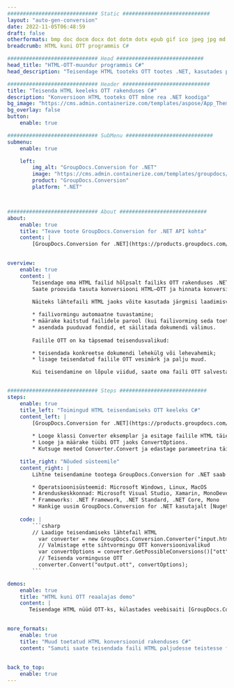 ```yaml
---
############################# Static ############################
layout: "auto-gen-conversion"
date: 2022-11-05T06:48:59
draft: false
otherformats: bmp doc docm docx dot dotm dotx epub gif ico jpeg jpg md odt ott pdf png psd rtf tex tif tiff txt xps
breadcrumb: HTML kuni OTT programmis C#

############################# Head ############################
head_title: "HTML-OTT-muundur programmis C#"
head_description: "Teisendage HTML tooteks OTT tootes .NET, kasutades paari koodirida. Kasutage GroupDocs Document Conversion API-t enam kui 160 failivormingu teisendamiseks."

############################# Header ############################
title: "Teisenda HTML keeleks OTT rakenduses C#"
description: "Konversioon HTML tooteks OTT mõne rea .NET koodiga"
bg_image: "https://cms.admin.containerize.com/templates/aspose/App_Themes/V3/images/bg/header1.png"
bg_overlay: false
button:
    enable: true

############################# SubMenu ############################
submenu:
    enable: true

    left:
        img_alt: "GroupDocs.Conversion for .NET"
        image: "https://cms.admin.containerize.com/templates/groupdocs/images/product-logos/90x90-noborder/groupdocs-conversion-net.png"
        product: "GroupDocs.Conversion"
        platform: ".NET"



############################# About ############################
about:
    enable: true
    title: "Teave toote GroupDocs.Conversion for .NET API kohta"
    content: |
        [GroupDocs.Conversion for .NET](https://products.groupdocs.com/conversion/net/) saab kasutada Microsoft Wordi, Exceli, PowerPointi, PDF-i, Visio ja muude vormingute teisendamiseks. GroupDocs.Conversion on eraldiseisev API, mis sobib tausta- ja sisesüsteemidele, kus on vaja suurt jõudlust. See ei sõltu ühestki tarkvarast, nagu Microsoft või Open Office.
    

overview:
    enable: true
    content: |
        Teisendage oma HTML failid hõlpsalt failiks OTT rakenduses .NET. Saate kasutada vaid paari C# koodirida mis tahes teie valitud platvormil, nagu Windows, Linux, macOS.
        Saate proovida tasuta konversiooni HTML–OTT ja hinnata konversioonitulemuste kvaliteeti. Lihtsate failide teisendamise stsenaariumide kõrval saate proovida keerukamaid valikuid lähtefaili HTML laadimiseks ja väljundi OTT tulemuse salvestamiseks. 
        
        Näiteks lähtefaili HTML jaoks võite kasutada järgmisi laadimisvalikuid:

        * failivormingu automaatne tuvastamine;
        * määrake kaitstud failidele parool (kui failivorming seda toetab);
        * asendada puuduvad fondid, et säilitada dokumendi välimus.
        
        Failile OTT on ka täpsemad teisendusvalikud:

        * teisendada konkreetse dokumendi lehekülg või lehevahemik;
        * lisage teisendatud failile OTT vesimärk ja palju muud.

        Kui teisendamine on lõpule viidud, saate oma faili OTT salvestada kohalikule failiteele või mis tahes kolmanda osapoole salvestusruumi, nagu FTP, Amazon S3, Google Drive, Dropbox jne. Pange tähele – HTML teisendamiseks failiks {{ TO}} pole vaja installida täiendavat tarkvara – nagu MS Office, Open Office, Adobe Acrobat Reader jne.


############################# Steps ############################
steps:
    enable: true
    title_left: "Toimingud HTML teisendamiseks OTT keeleks C#"
    content_left: |
        [GroupDocs.Conversion for .NET](https://products.groupdocs.com/conversion/net/) muudab arendajatel lihtsaks mõne koodirea abil faili HTML teisendada failiks OTT.
        
        * Looge klassi Converter eksemplar ja esitage failile HTML täielik tee
        * Looge ja määrake tüübi OTT jaoks ConvertOptions.
        * Kutsuge meetod Converter.Convert ja edastage parameetrina täielik tee ja vorming (OTT).

    title_right: "Nõuded süsteemile"
    content_right: |
        Lihtne teisendamine tootega GroupDocs.Conversion for .NET saab teha vaid mõne lihtsa sammuga. Meie API-sid toetavad kõik suuremad platvormid ja operatsioonisüsteemid. Enne alloleva koodi käivitamist veenduge, et teie süsteemi on installitud järgmised eeltingimused.

        * Operatsioonisüsteemid: Microsoft Windows, Linux, MacOS
        * Arenduskeskkonnad: Microsoft Visual Studio, Xamarin, MonoDevelop
        * Frameworks: .NET Framework, .NET Standard, .NET Core, Mono
        * Hankige uusim GroupDocs.Conversion for .NET kasutajalt [Nuget](https://www.nuget.org/packages/groupdocs.conversion)
         
    code: |
        ```csharp    
        // Laadige teisendamiseks lähtefail HTML
          var converter = new GroupDocs.Conversion.Converter("input.html");
          // Valmistage ette sihtvormingu OTT konversioonivalikud
          var convertOptions = converter.GetPossibleConversions()["ott"].ConvertOptions;
          // Teisenda vormingusse OTT
          converter.Convert("output.ott", convertOptions);
        ```

demos:
    enable: true
    title: "HTML kuni OTT reaalajas demo"
    content: |
       Teisendage HTML nüüd OTT-ks, külastades veebisaiti [GroupDocs.Conversion](https://products.groupdocs.app/conversion/family). Veebis demol on järgmised eelised
          

more_formats:
    enable: true
    title: "Muud toetatud HTML konversioonid rakenduses C#"
    content: "Samuti saate teisendada faili HTML paljudesse teistesse failivormingutesse. Vaadake allolevat loendit."
       
       
back_to_top:
    enable: true
---
```

